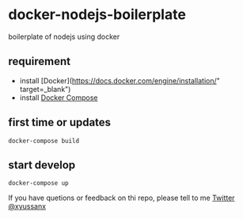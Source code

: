 # docker-nodejs-boilerplate
boilerplate of nodejs using docker

## requirement
- install [Docker](https://docs.docker.com/engine/installation/" target=_blank")
- install [Docker Compose](https://docs.docker.com/compose/install/)

## first time or updates
```
docker-compose build
```

## start develop 
```
docker-compose up
```

If you have quetions or feedback on thi repo, please tell to me [Twitter @xyussanx](https://twitter.com/xyussanx)


